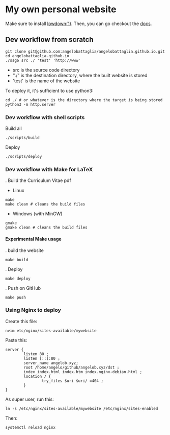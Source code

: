 # My own personal website

Make sure to install [lowdown(1)](https://github.com/kristapsdz/lowdown).
Then, you can go checkout the [docs](https://www.romanzolotarev.com/ssg.html).

## Dev workflow from scratch

```shell
git clone git@github.com:angelobattaglia/angelobattaglia.github.io.git
cd angelobattaglia.github.io
./ssg6 src ./ 'test' 'http://www'
```

- src is the source code directory
- "./" is the destination directory, where the built website is stored
- 'test' is the name of the website

To deploy it, it's sufficient to use python3:

```shell
cd ./ # or whatever is the directory where the target is being stored
python3 -m http.server
```

### Dev workflow with shell scripts

Build all

```shell
./scripts/build
```

Deploy

```shell
./scripts/deploy
```

### Dev workflow with Make for LaTeX

. Build the Curriculum Vitae pdf

- Linux

```shell
make
make clean # cleans the build files
```

- Windows (with MinGW)

```shell
gmake
gmake clean # cleans the build files
```

#### Experimental Make usage

. build the website

```shell
make build
```

. Deploy

```shell
make deploy
```

. Push on GitHub

```shell
make push
```

### Using Nginx to deploy

Create this file:

```shell
nvim etc/nginx/sites-available/mywebsite
```

Paste this:

```shell
server {
        listen 80 ;
        listen [::]:80 ;
        server_name angelob.xyz;
        root /home/angelo/github/angelob.xyz/dst ;
        index index.html index.htm index.nginx-debian.html ;
        location / {
                try_files $uri $uri/ =404 ;
        }
}
```

As super user, run this:

```shell
ln -s /etc/nginx/sites-available/mywebsite /etc/nginx/sites-enabled
```

Then:

```shell
systemctl reload nginx
```
